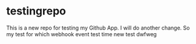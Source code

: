 # testingrepo

This is a new repo for testing my Github App. 
I will do another change. So my test for which webhook event test time new test dwfweg
 
